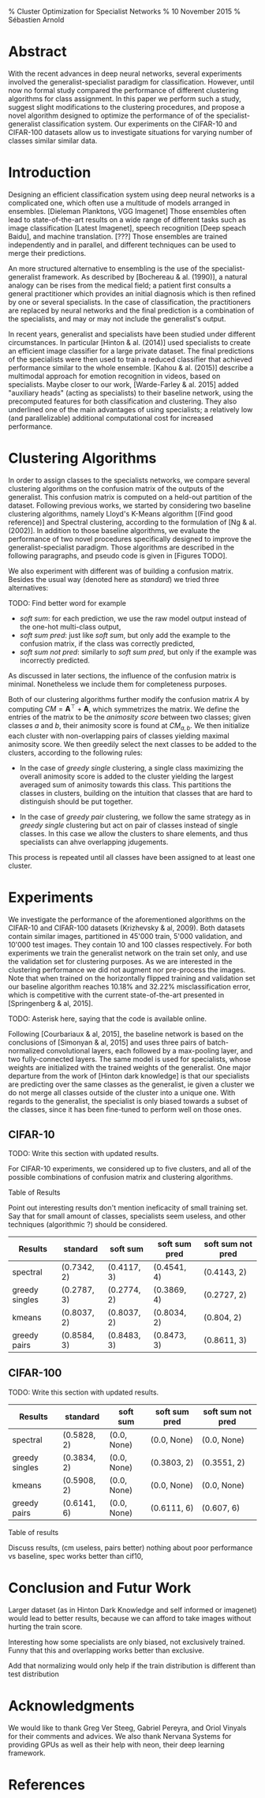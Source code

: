 % Cluster Optimization for Specialist Networks 
% 10 November 2015 
% Sébastien Arnold

# Abstract
With the recent advances in deep neural networks, several experiments involved
the generalist-specialist paradigm for classification. However, until now no
formal study compared the
performance of different clustering algorithms for class assignment. In this
paper we perform such a study, suggest slight modifications to the clustering
procedures, and propose a novel algorithm designed to optimize the performance of 
of the specialist-generalist classification system. Our experiments on the
CIFAR-10 and CIFAR-100 datasets allow us to investigate situations for varying
number of classes similar similar data.


# Introduction
Designing an efficient classification system using deep neural networks is a
complicated one, which often use a multitude of models arranged in ensembles.
[Dieleman Planktons, VGG Imagenet] Those ensembles often lead to state-of-the-art
results on a wide range of different tasks such as image classification [Latest
Imagenet], speech recognition [Deep speach Baidu], and machine translation.
[???] Those ensembles are trained independently and in parallel, and different techniques can
be used to merge their predictions.

An more structured alternative to ensembling is the use of the
specialist-generalist framework. As described by [Bochereau & al. (1990)], a
natural analogy can be rises from the medical field; a patient first consults a
general practitioner which provides an initial diagnosis which is then refined
by one or several specialists. In the case of classification, the practitioners
are replaced by neural networks and the final prediction is a combination of
the specialists, and may or may not include the generalist's output.

In recent years, generalist and specialists have been studied under
different circumstances. In particular [Hinton & al. (2014)] used specialists
to create an efficient image classifier for a large private dataset. The final
predictions of the specialists were then used to train a reduced classifier
that achieved performance similar to the whole ensemble. [Kahou & al. (2015)]
describe a multimodal approach for emotion recognition in videos, based on
specialists. Maybe closer to our work, [Warde-Farley & al. 2015] added
"auxiliary heads" (acting as specialists) to their baseline network, using the
precomputed features for both classification and clustering. They also
underlined one of the main advantages of using specialists; a relatively low
(and parallelizable) additional computational cost for increased performance.

# Clustering Algorithms
In order to assign classes to the specialists networks, we compare several
clustering algorithms on the confusion matrix of the outputs of the generalist.
This confusion matrix is computed on a held-out partition of the dataset.
Following previous works, we started by considering two baseline clustering
algorithms, namely Lloyd's K-Means algorithm [(Find good reference)] and
Spectral clustering, according to the formulation of [Ng & al. (2002)]. In
addition to those baseline algorithms, we evaluate the performance of two novel
procedures specifically designed to improve the generalist-specialist paradigm.
Those algorithms are described in the following paragraphs, and pseudo code is
given in [Figures TODO].

We also experiment with different was of building a confusion matrix. Besides
the usual way (denoted here as _standard_) we tried three alternatives:

TODO: Find better word for example

*   _soft sum_: for each prediction, we  use the raw model output instead of
    the one-hot multi-class output,
*   _soft sum pred_: just like *soft sum*, but only add the example to the
    confusion matrix, if the class was correctly predicted,
*   *soft sum not pred*: similarly to *soft sum pred*, but only if the example
    was incorrectly predicted.

As discussed in later sections, the influence of the confusion matrix is
minimal. Nonetheless we include them for completeness purposes.

Both of our clustering algorithms further modify the confusion matrix $A$ by
computing $CM = \textbf{A}^\top + \textbf{A}$, which symmetrizes the matrix. We
define the entries of the matrix to be the *animosity score* between two
classes; given classes *a* and *b*, their animosity score is found at $CM_{a,
b}$. We then initialize each cluster with non-overlapping pairs of classes
yielding maximal animosity score. We then greedily select the next classes to
be added to the clusters, according to the following rules:

*   In the case of *greedy single* clustering, a single class maximizing the
    overall animosity score is added to the cluster yielding the largest
    averaged sum of animosity towards this class. This partitions the classes
    in clusters, building on the intuition that classes that are hard to
    distinguish should be put together.

*   In the case of *greedy pair* clustering, we follow the same strategy as in
    *greedy single* clustering but act on pair of classes instead of single
    classes. In this case we allow the clusters to share elements, and thus
    specialists can ahve overlapping jdugements.

This process is repeated until all classes have been assigned to at least one
cluster.

<!--1 par: describe kmeans and spectral clustering-->

<!--1 par describe soft_sum, soft_sum_pred (and not), as well as animosity. (Done by Kahou as well, following Ng, 2002)-->

<!--1 par: describe greedy singles and greedy pairs.-->

# Experiments
We investigate the performance of the aforementioned algorithms on the CIFAR-10
and CIFAR-100 datasets (Krizhevsky & al, 2009). Both datasets contain similar
images, partitioned in 45'000 train, 5'000 validation, and 10'000 test images.
They contain 10 and 100 classes respectively. For both experiments we train the
generalist network on the train set only, and use the validation set for
clustering purposes. As we are interested in the clustering performance we did
not augment nor pre-process the images. Note that when trained on the
horizontally flipped training and validation set our baseline algorithm
reaches 10.18% and 32.22% misclassification error, which is competitive with
the current state-of-the-art presented in [Springenberg & al, 2015].

TODO: Asterisk here, saying that the code is available online.

Following [Courbariaux & al, 2015], the baseline network is based on the
conclusions of [Simonyan & al, 2015] and uses three pairs of batch-normalized
convolutional layers, each followed by a max-pooling layer, and two
fully-connected layers. The same model is used for specialists, whose weights
are initialized with the trained weights of the generalist. One major departure
from the work of [Hinton dark knowledge] is that our specialists are predicting
over the same classes as the generalist, ie given a cluster we do not merge all
classes outside of the cluster into a unique one. With regards to the
generalist, the specialist is only biased towards a subset of the classes,
since it has been fine-tuned to perform well on those ones. 

<!--Figure of Specialist-Generalist Framework.-->

<!--Describe each dataset.-->

<!--Quickly describe baseline (including scores) and how the experiment is setup.-->

<!--Mention that specs are not exlsuive.-->

<!--Show results-->

## CIFAR-10

TODO: Write this section with updated results.

For CIFAR-10 experiments, we considered up to five clusters, and all of the
possible combinations of confusion matrix and clustering algorithms.

Table of Results

Point out interesting results don't mention ineficacity of small training set.
Say that for small amount of classes, specialists seem useless, and other
techniques (algorithmic ?) should be considered.

Results        | standard    | soft sum    | soft sum pred | soft sum not pred   
---------------|-------------|-------------|---------------|------------------
spectral       | (0.7342, 2) | (0.4117, 3) | (0.4541, 4)   | (0.4143, 2)           
greedy singles | (0.2787, 3) | (0.2774, 2) | (0.3869, 4)   | (0.2727, 2)           
kmeans         | (0.8037, 2) | (0.8037, 2) | (0.8034, 2)   | (0.804, 2)            
greedy pairs   | (0.8584, 3) | (0.8483, 3) | (0.8473, 3)   | (0.8611, 3)           

 
<!--Results:

FINAL RESULTS: 
                     standard             soft_sum             soft_sum_pred        soft_sum_not_pred   
spectral             (0.7342, 2)          (0.4117, 3)          (0.4541, 4)          (0.4143, 2)         
greedy_singles       (0.2787, 3)          (0.2774, 2)          (0.3869, 4)          (0.2727, 2)         
kmeans               (0.8037, 2)          (0.8037, 2)          (0.8034, 2)          (0.804, 2)          
greedy_pairs         (0.8584, 3)          (0.8483, 3)          (0.8473, 3)          (0.8611, 3)         
 
Ordered best results: 
('0.8611', 'greedy_pairs', 'soft_sum_not_pred', 3)
('0.8584', 'greedy_pairs', 'standard', 3)
('0.8483', 'greedy_pairs', 'soft_sum', 3)
('0.8473', 'greedy_pairs', 'soft_sum_pred', 3)
('0.8402', 'greedy_pairs', 'soft_sum_pred', 2)
('0.8137', 'greedy_pairs', 'standard', 2)
('0.8113', 'greedy_pairs', 'soft_sum_not_pred', 2)
('0.8086', 'greedy_pairs', 'soft_sum', 2)
('0.8040', 'kmeans', 'soft_sum_not_pred', 2)
('0.8037', 'kmeans', 'soft_sum', 2)
('0.8037', 'kmeans', 'standard', 2)
('0.8034', 'kmeans', 'soft_sum_pred', 2)
('0.7986', 'greedy_pairs', 'soft_sum_pred', 4)
('0.7654', 'greedy_pairs', 'soft_sum_not_pred', 4)
('0.7628', 'greedy_pairs', 'soft_sum', 4)
('0.7615', 'greedy_pairs', 'standard', 4)
('0.7342', 'spectral', 'standard', 2)
('0.7257', 'kmeans', 'soft_sum', 3)
('0.5666', 'kmeans', 'standard', 3)
-->

## CIFAR-100

TODO: Write this section with updated results.


Results        | standard    | soft sum    | soft sum pred | soft sum not pred   
---------------|-------------|-------------|---------------|------------------
spectral       | (0.5828, 2) | (0.0, None) | (0.0, None)   | (0.0, None)         
greedy singles | (0.3834, 2) | (0.0, None) | (0.3803, 2)   | (0.3551, 2)         
kmeans         | (0.5908, 2) | (0.0, None) | (0.0, None)   | (0.0, None)         
greedy pairs   | (0.6141, 6) | (0.0, None) | (0.6111, 6)   | (0.607, 6)          


<!--Results:

FINAL RESULTS: 
                     standard             soft_sum             soft_sum_pred        soft_sum_not_pred   
spectral             (0.5828, 2)          (0.0, None)          (0.0, None)          (0.0, None)         
greedy_singles       (0.3834, 2)          (0.0, None)          (0.3803, 2)          (0.3551, 2)         
kmeans               (0.5908, 2)          (0.0, None)          (0.0, None)          (0.0, None)         
greedy_pairs         (0.6141, 6)          (0.0, None)          (0.6111, 6)          (0.607, 6)          
 
Ordered best results: 
('0.6141', 'greedy_pairs', 'standard', 6)
('0.6111', 'greedy_pairs', 'soft_sum_pred', 6)
('0.6076', 'greedy_pairs', 'standard', 2)
('0.6070', 'greedy_pairs', 'soft_sum_not_pred', 6)
('0.6067', 'greedy_pairs', 'soft_sum_not_pred', 2)
('0.6064', 'greedy_pairs', 'soft_sum_pred', 2)
('0.6020', 'greedy_pairs', 'soft_sum_pred', 10)
('0.5994', 'greedy_pairs', 'standard', 10)
('0.5919', 'greedy_pairs', 'soft_sum_not_pred', 10)
('0.5908', 'kmeans', 'standard', 2)
('0.5859', 'greedy_pairs', 'standard', 14)
('0.5850', 'greedy_pairs', 'soft_sum_pred', 14)
('0.5828', 'spectral', 'standard', 2)
('0.5813', 'greedy_pairs', 'soft_sum_not_pred', 14)
('0.5759', 'greedy_pairs', 'standard', 18)
('0.5694', 'greedy_pairs', 'soft_sum_not_pred', 18)
('0.5634', 'greedy_pairs', 'soft_sum_pred', 18)
('0.5544', 'greedy_pairs', 'soft_sum_not_pred', 22)
('0.5539', 'greedy_pairs', 'standard', 22)
('0.5332', 'greedy_pairs', 'standard', 26)
('0.5228', 'greedy_pairs', 'soft_sum_pred', 26)
('0.5215', 'greedy_pairs', 'soft_sum_pred', 22)
('0.5141', 'greedy_pairs', 'soft_sum_not_pred', 26)
('0.3906', 'kmeans', 'standard', 6)
-->

Table of results

Discuss results, (cm useless, pairs better) nothing about poor performance vs
baseline, spec works better than cif10, 

# Conclusion and Futur Work

Larger dataset (as in Hinton Dark Knowledge and self informed or imagenet)
would lead to better results, because we can afford to take images without
hurting the train score. 

Interesting how some specialists are only biased, not exclusively trained.
Funny that this and overlapping works better than exclusive.

Add that normalizing would only help if the train distribution is different than test distribution

# Acknowledgments
We would like to thank Greg Ver Steeg, Gabriel Pereyra, and
Oriol Vinyals for their comments and advices. We also thank Nervana Systems for
providing GPUs as well as their help with neon, their deep learning framework.

# References

